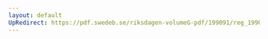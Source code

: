```yaml
---
layout: default
UpRedirect: https://pdf.swedeb.se/riksdagen-volumeG-pdf/199091/reg_199091/reg_199091_1065.pdf
---
```

